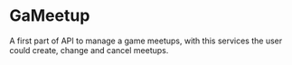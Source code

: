# GaMeetup
A first part of API to manage a game meetups, with this services the user could create, change and cancel meetups. 

